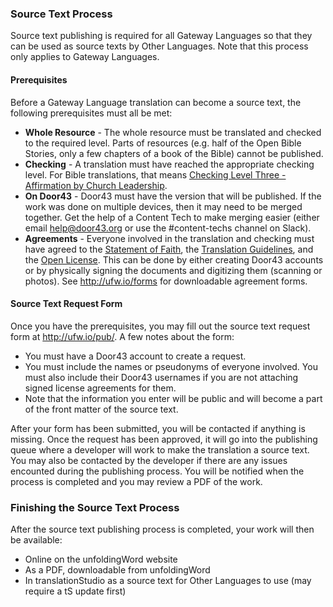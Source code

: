 
### Source Text Process

Source text publishing is required for all Gateway Languages so that they can be used as source texts by Other Languages.  Note that this process only applies to Gateway Languages.

#### Prerequisites

Before a Gateway Language translation can become a source text, the following prerequisites must all be met:

* **Whole Resource** - The whole resource must be translated and checked to the required level.  Parts of resources (e.g. half of the Open Bible Stories, only a few chapters of a book of the Bible) cannot be published.
* **Checking** - A translation must have reached the appropriate checking level.  For Bible translations, that means [Checking Level Three - Affirmation by Church Leadership](../../checking/level3/01.md).
* **On Door43** - Door43 must have the version that will be published.  If the work was done on multiple devices, then it may need to be merged together.  Get the help of a Content Tech to make merging easier (either email <help@door43.org> or use the #content-techs channel on Slack).
* **Agreements** - Everyone involved in the translation and checking must have agreed to the [Statement of Faith](../../intro/statement-of-faith/01.md), the [Translation Guidelines](../../intro/translation-guidelines/01.md), and the [Open License](../../intro/open-license/01.md). This can be done by either creating Door43 accounts or by physically signing the documents and digitizing them (scanning or photos).  See http://ufw.io/forms for downloadable agreement forms.


#### Source Text Request Form

Once you have the prerequisites, you may fill out the source text request form at http://ufw.io/pub/.  A few notes about the form:

* You must have a Door43 account to create a request.
* You must include the names or pseudonyms of everyone involved.  You must also include their Door43 usernames if you are not attaching signed license agreements for them.
* Note that the information you enter will be public and will become a part of the front matter of the source text.

After your form has been submitted, you will be contacted if anything is missing.  Once the request has been approved, it will go into the publishing queue where a developer will work to make the translation a source text.  You may also be contacted by the developer if there are any issues encounted during the publishing process.  You will be notified when the process is completed and you may review a PDF of the work.

### Finishing the Source Text Process

After the source text publishing process is completed, your work will then be available:

* Online on the unfoldingWord website
* As a PDF, downloadable from unfoldingWord
* In translationStudio as a source text for Other Languages to use (may require a tS update first)

